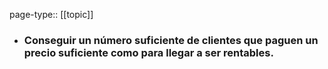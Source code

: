 page-type:: [[topic]]
- ### Conseguir un número suficiente de clientes que paguen un precio suficiente como para llegar a ser rentables.


